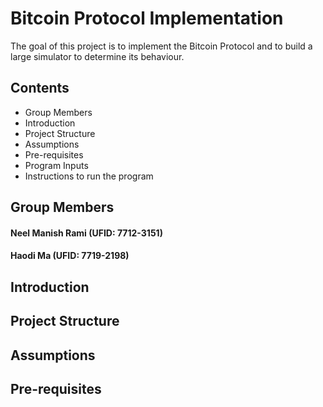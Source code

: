 # Bitcoin Protocol Implementation

The goal of this project is to implement the Bitcoin Protocol and to build a large simulator to determine its behaviour.

## Contents

- Group Members
- Introduction
- Project Structure
- Assumptions
- Pre-requisites
- Program Inputs
- Instructions to run the program

## Group Members

#### Neel Manish Rami (UFID: 7712-3151)

#### Haodi Ma (UFID: 7719-2198)

## Introduction

## Project Structure

## Assumptions

## Pre-requisites
